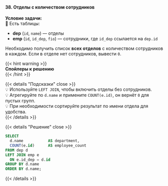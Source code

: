#### 38. Отделы с количеством сотрудников

**Условие задачи:**  
📌 Есть таблицы:
- **dep** (`id`, `name`) — отделы
- **emp** (`id`, `id_dep`, `fio`) — сотрудники, где `id_dep` ссылается на `dep.id`

Необходимо получить список **всех отделов** с количеством сотрудников в каждом. Если в отделе нет сотрудников, вывести `0`.

{{< hint warning >}}  
**Спойлеры к решению**  
{{< /hint >}}

{{< details "Подсказки" close >}}  
💡 Используйте `LEFT JOIN`, чтобы включить отделы без сотрудников.  
💡 Агрегируйте по `d.name` и примените `COUNT(e.id)`, он вернёт `0` для пустых групп.  
💡 При необходимости сортируйте результат по имени отдела для удобства.  
{{< /details >}}

{{< details "Решение" close >}}
```sql
SELECT
  d.name           AS department,
  COUNT(e.id)      AS employee_count
FROM dep d
LEFT JOIN emp e
  ON e.id_dep = d.id
GROUP BY d.name
ORDER BY d.name;
```

{{< /details >}}